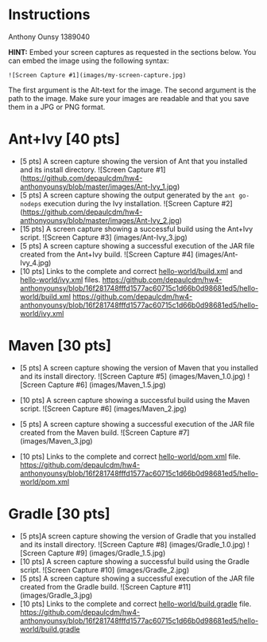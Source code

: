 # Instructions
Anthony Ounsy 1389040

**HINT:** Embed your screen captures as requested in the sections below. You can embed the image using the following syntax:

```
![Screen Capture #1](images/my-screen-capture.jpg)
```

The first argument is the Alt-text for the image. The second argument is the path to the image. Make sure your images are readable and that you save them in a JPG or PNG format.

# Ant+Ivy [40 pts]
- [5 pts] A screen capture showing the version of Ant that you installed and its install directory.
![Screen Capture #1] (https://github.com/depaulcdm/hw4-anthonyounsy/blob/master/images/Ant-Ivy_1.jpg)
- [5 pts] A screen capture showing the output generated by the `ant go-nodeps` execution during the Ivy installation.
![Screen Capture #2] (https://github.com/depaulcdm/hw4-anthonyounsy/blob/master/images/Ant-Ivy_2.jpg)
- [15 pts] A screen capture showing a successful build using the Ant+Ivy script.
![Screen Capture #3] (images/Ant-Ivy_3.jpg)
- [5 pts] A screen capture showing a successful execution of the JAR file created from the Ant+Ivy build.
![Screen Capture #4] (images/Ant-Ivy_4.jpg)
- [10 pts] Links to the complete and correct [hello-world/build.xml](hello-world/build.xml) and [hello-world/ivy.xml](hello-world/ivy.xml) files.
https://github.com/depaulcdm/hw4-anthonyounsy/blob/16f281748fffd1577ac60715c1d66b0d98681ed5/hello-world/build.xml
https://github.com/depaulcdm/hw4-anthonyounsy/blob/16f281748fffd1577ac60715c1d66b0d98681ed5/hello-world/ivy.xml

# Maven [30 pts]
- [5 pts] A screen capture showing the version of Maven that you installed and its install directory.
![Screen Capture #5] (images/Maven_1.0.jpg)
![Screen Capture #6] (images/Maven_1.5.jpg)

- [10 pts] A screen capture showing a successful build using the Maven script.
![Screen Capture #6] (images/Maven_2.jpg)
- [5 pts] A screen capture showing a successful execution of the JAR file created from the Maven build.
![Screen Capture #7] (images/Maven_3.jpg)
- [10 pts] Links to the complete and correct [hello-world/pom.xml](hello-world/pom.xml) file.
https://github.com/depaulcdm/hw4-anthonyounsy/blob/16f281748fffd1577ac60715c1d66b0d98681ed5/hello-world/pom.xml

# Gradle [30 pts]
- [5 pts]A screen capture showing the version of Gradle that you installed and its install directory.
![Screen Capture #8] (images/Gradle_1.0.jpg)
![Screen Capture #9] (images/Gradle_1.5.jpg)
- [10 pts] A screen capture showing a successful build using the Gradle script.
![Screen Capture #10] (images/Gradle_2.jpg)
- [5 pts] A screen capture showing a successful execution of the JAR file created from the Gradle build.
![Screen Capture #11] (images/Gradle_3.jpg)
- [10 pts] Links to the complete and correct [hello-world/build.gradle](hello-world/build.gradle) file.
https://github.com/depaulcdm/hw4-anthonyounsy/blob/16f281748fffd1577ac60715c1d66b0d98681ed5/hello-world/build.gradle
